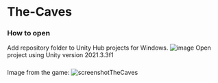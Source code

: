 # The-Caves
### How to open
Add repository folder to Unity Hub projects for Windows.
![image](https://user-images.githubusercontent.com/92929937/210605064-019b571c-774b-4044-8121-ce20214483c8.png)
Open project using Unity version 2021.3.3f1

#####
Image from the game:
![screenshotTheCaves](https://user-images.githubusercontent.com/92929937/206549979-b93cab2f-a5f1-494b-8742-98b57fa12b2b.png)
